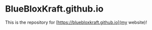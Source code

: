 # BlueBloxKraft.github.io
This is the repository for [https://bluebloxkraft.github.io](my website)!
